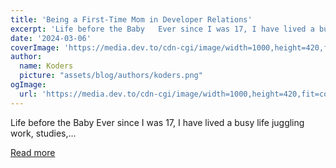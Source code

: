 ```yaml
---
title: 'Being a First-Time Mom in Developer Relations'
excerpt: 'Life before the Baby   Ever since I was 17, I have lived a busy life juggling work, studies,...'
date: '2024-03-06'
coverImage: 'https://media.dev.to/cdn-cgi/image/width=1000,height=420,fit=cover,gravity=auto,format=auto/https%3A%2F%2Fdev-to-uploads.s3.amazonaws.com%2Fuploads%2Farticles%2Fl23jibfctlpqlo252l33.png'
author:
  name: Koders
  picture: "assets/blog/authors/koders.png"
ogImage:
  url: 'https://media.dev.to/cdn-cgi/image/width=1000,height=420,fit=cover,gravity=auto,format=auto/https%3A%2F%2Fdev-to-uploads.s3.amazonaws.com%2Fuploads%2Farticles%2Fl23jibfctlpqlo252l33.png'
---
```


Life before the Baby   Ever since I was 17, I have lived a busy life juggling work, studies,...

[Read more](https://dev.to/vonagedev/being-a-first-time-mom-in-developer-relations-549n)
